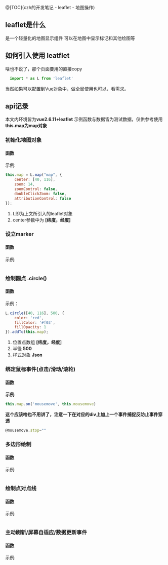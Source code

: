 @[TOC](czh的开发笔记 - leaflet - 地图操作)

## leaflet是什么

是一个轻量化的地图显示组件
可以在地图中显示标记和其他绘图等

## 如何引入使用 leatflet
啥也不说了，那个页面要用的直接copy
```javascript
  import * as L from 'leaflet'
```
当然如果可以配置到Vue对象中，做全局使用也可以，看需求。

## api记录
本文内环境皆为**vue2.6.11+leaflet**
示例函数与数据皆为测试数据，仅供参考使用
**this.map为map对象**

### 初始化地图对象
#### 函数
示例:

```javascript
this.map = L.map("map", {
    center: [40, 116],
    zoom: 14,
    zoomControl: false,
    doubleClickZoom: false,
    attributionControl: false
});
```
1. L即为上文所引入的leaflet对象
2. center参数中为 **[纬度，经度]**



### 设立marker
#### 函数
示例:

```javascript

```


### 绘制圆点 **.circle()**
#### 函数
示例：

```javascript
L.circle([40, 116], 500, {
    color: 'red',
    fillColor: '#f03',
    fillOpacity: 1
}).addTo(this.map);
```
1. 位置点数组 **[纬度，经度]**
2. 半径 **500**
3. 样式对象 **Json**

### 绑定鼠标事件(点击/滑动/滚轮)
#### 函数
**示例**:

```javascript
this.map.on('mousemove', this.mousemove)
```
**这个应该啥也不用讲了，注意一下在对应的div上加上一个事件捕捉反防止事件穿透**
```javascript
@mousemove.stop=""
```

### 多边形绘制
#### 函数
示例:

```javascript
```

### 绘制点对点线
#### 函数
示例:

```javascript
```

### 主动刷新/屏幕自适应/数据更新事件
#### 函数
示例:

```javascript
```


